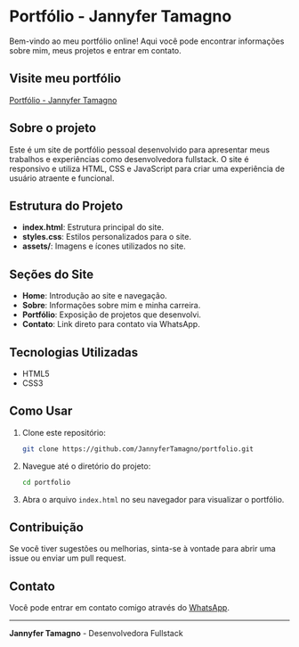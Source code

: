 # Portfólio - Jannyfer Tamagno

Bem-vindo ao meu portfólio online! Aqui você pode encontrar informações sobre mim, meus projetos e entrar em contato.

## Visite meu portfólio

[Portfólio - Jannyfer Tamagno](https://jannyfertamagno.github.io/)

## Sobre o projeto

Este é um site de portfólio pessoal desenvolvido para apresentar meus trabalhos e experiências como desenvolvedora fullstack. O site é responsivo e utiliza HTML, CSS e JavaScript para criar uma experiência de usuário atraente e funcional.

## Estrutura do Projeto

- **index.html**: Estrutura principal do site.
- **styles.css**: Estilos personalizados para o site.
- **assets/**: Imagens e ícones utilizados no site.

## Seções do Site

- **Home**: Introdução ao site e navegação.
- **Sobre**: Informações sobre mim e minha carreira.
- **Portfólio**: Exposição de projetos que desenvolvi.
- **Contato**: Link direto para contato via WhatsApp.

## Tecnologias Utilizadas

- HTML5
- CSS3

## Como Usar

1. Clone este repositório:
    ```bash
    git clone https://github.com/JannyferTamagno/portfolio.git
    ```
2. Navegue até o diretório do projeto:
    ```bash
    cd portfolio
    ```
3. Abra o arquivo `index.html` no seu navegador para visualizar o portfólio.

## Contribuição

Se você tiver sugestões ou melhorias, sinta-se à vontade para abrir uma issue ou enviar um pull request.

## Contato

Você pode entrar em contato comigo através do [WhatsApp](LinkAqui).

---

**Jannyfer Tamagno** - Desenvolvedora Fullstack